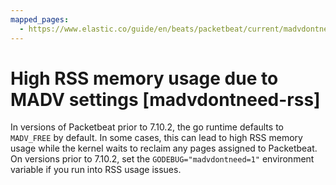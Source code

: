 ```yaml
---
mapped_pages:
  - https://www.elastic.co/guide/en/beats/packetbeat/current/madvdontneed-rss.html
---
```


# High RSS memory usage due to MADV settings [madvdontneed-rss]

In versions of Packetbeat prior to 7.10.2, the go runtime defaults to `MADV_FREE` by default. In some cases, this can lead to high RSS memory usage while the kernel waits to reclaim any pages assigned to Packetbeat. On versions prior to 7.10.2, set the `GODEBUG="madvdontneed=1"` environment variable if you run into RSS usage issues.

